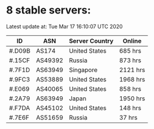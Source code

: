 # 8 stable servers:

Latest update at: Tue Mar 17 16:10:07 UTC 2020

| ID | ASN | Server Country | Online |
| -- | --- | -------------- | ------ |
| #.D09B | AS174 | United States | 685 hrs |
| #.15CF | AS49392 | Russia | 873 hrs |
| #.7F1D | AS63949 | Singapore | 2121 hrs |
| #.9FC3 | AS53889 | United States | 1968 hrs |
| #.E069 | AS40065 | United States | 858 hrs |
| #.2A79 | AS63949 | Japan | 1950 hrs |
| #.F7DA | AS45102 | United States | 148 hrs |
| #.7E6F | AS51659 | Russia | 37 hrs |


